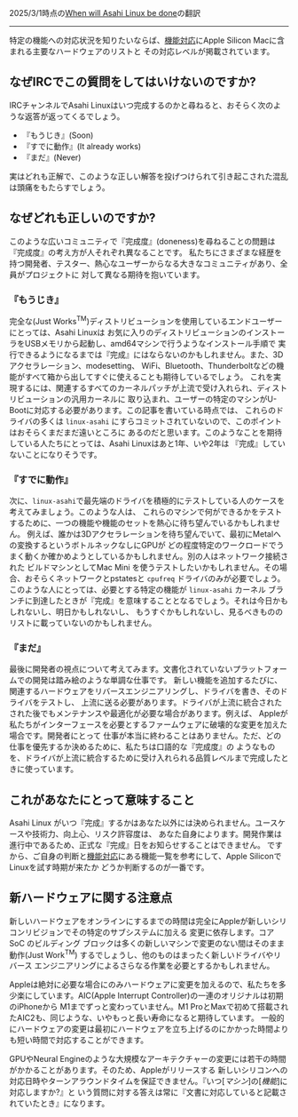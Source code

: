 2025/3/1時点の[When will Asahi Linux be done](https://github.com/AsahiLinux/docs/blob/main/docs/When-will-Asahi-Linux-be-done.md)の翻訳

---

特定の機能への対応状況を知りたいならば、[機能対応](Feature-Support.md)にApple Silicon Macに含まれる主要なハードウェアのリストと
その対応レベルが掲載されています。

## なぜIRCでこの質問をしてはいけないのですか?

IRCチャンネルでAsahi Linuxはいつ完成するのかと尋ねると、おそらく次のような返答が返ってくるでしょう。
* 『もうじき』(Soon)
* 『すでに動作』(It already works)
* 『まだ』(Never)

実はどれも正解で、このような正しい解答を投げつけられて引き起こされた混乱は頭痛をもたらすでしょう。

## なぜどれも正しいのですか?
このような広いコミュニティで『完成度』(doneness)を尋ねることの問題は『完成度』の考え方が人それぞれ異なることです。
私たちにさまざまな経歴を持つ開発者、テスター、熱心なユーザーからなる大きなコミュニティがあり、全員がプロジェクトに
対して異なる期待を抱いています。

### 『もうじき』
完全な(Just Works<sup>TM</sup>)ディストリビューションを使用しているエンドユーザーにとっては、Asahi Linuxは
お気に入りのディストリビューションのインストーラをUSBメモリから起動し、amd64マシンで行うようなインストール手順で
実行できるようになるまでは『完成』にはならないのかもしれません。また、3Dアクセラレーション、modesetting、
WiFi、Bluetooth、Thunderboltなどの機能がすべて箱から出してすぐに使えることも期待しているでしょう。
これを実現するには、関連するすべてのカーネルパッチが上流で受け入れられ、ディストリビューションの汎用カーネルに
取り込まれ、ユーザーの特定のマシンがU-Bootに対応する必要があります。この記事を書いている時点では、
これらのドライバの多くは `linux-asahi` にすらコミットされていないので、このポイントはおそらくまだまだ遠いところに
あるのだと思います。このようなことを期待している人たちにとっては、Asahi Linuxはあと1年、いや2年は
『完成』していないことになりそうです。

### 『すでに動作』
次に、`linux-asahi`で最先端のドライバを積極的にテストしている人のケースを考えてみましょう。このような人は、
これらのマシンで何ができるかをテストするために、一つの機能や機能のセットを熱心に待ち望んでいるかもしれません。
例えば、誰かは3Dアクセラレーションを待ち望んでいて、最初にMetalへの変換するというボトルネックなしにGPUが
どの程度特定のワークロードでうまく動くか確かめようとしているかもしれません。別の人はネットワーク接続された
ビルドマシンとしてMac Mini を使うテストしたいかもしれません。その場合、おそらくネットワークとpstatesと 
`cpufreq` ドライバのみが必要でしょう。このような人にとっては、必要とする特定の機能が `linux-asahi` カーネル
ブランチに到達したときが『完成』を意味することとなるでしょう。それは今日かもしれないし、明日かもしれないし、
もうすぐかもしれないし、見るべきもののリストに載っていないのかもしれません。

### 『まだ』
最後に開発者の視点について考えてみます。文書化されていないプラットフォームでの開発は踏み絵のような単調な仕事です。
新しい機能を追加するたびに、関連するハードウェアをリバースエンジニアリングし、ドライバを書き、そのドライバをテストし、
上流に送る必要があります。ドライバが上流に統合されたされた後でもメンテナンスや最適化が必要な場合があります。例えば、
Appleが私たちがインターフェースを必要とするファームウェアに破壊的な変更を加えた場合です。開発者にとって
仕事が本当に終わることはありません。ただ、どの仕事を優先するか決めるために、私たちは口語的な『完成度』の
ようなものを、ドライバが上流に統合するために受け入れられる品質レベルまで完成したときに使っています。

## これがあなたにとって意味すること
Asahi Linux がいつ『完成』するかはあなた以外には決められません。ユースケースや技術力、向上心、リスク許容度は、
あなた自身によります。開発作業は進行中であるため、正式な『完成』日をお知らせすることはできません。
ですから、ご自身の判断と[機能対応](Feature-Support.md)にある機能一覧を参考にして、Apple SiliconでLinuxを試す時期が来たか
どうか判断するのが一番です。

## 新ハードウェアに関する注意点
新しいハードウェアをオンラインにするまでの時間は完全にAppleが新しいシリコンリビジョンでその特定のサブシステムに加える
変更に依存します。コア SoC のビルディング ブロックは多くの新しいマシンで変更のない間はそのまま動作(Just Work<sup>TM</sup>)
するでしょうし、他のものはまったく新しいドライバやリバース エンジニアリングによるさらなる作業を必要とするかもしれません。

Appleは絶対に必要な場合にのみハードウェアに変更を加えるので、私たちを多少楽にしています。AIC(Apple Interrupt Controller)の一連のオリジナルは初期のiPhoneから
M1までずっと変わっていません。M1 ProとMaxで初めて搭載されたAIC2も、同じような、いやもっと長い寿命になると期待しています。
一般的にハードウェアの変更は最初にハードウェアを立ち上げるのにかかった時間よりも短い時間で対応することができます。

GPUやNeural Engineのような大規模なアーキテクチャーの変更には若干の時間がかかることがあります。そのため、Appleがリリースする
新しいシリコンへの対応日時やターンアラウンドタイムを保証できません。『いつ[_マシン_]の[_機能_]に対応しますか?』と
いう質問に対する答えは常に『文書に対応していると記載されていたとき』になります。
